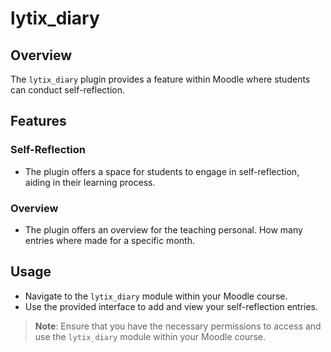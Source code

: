 # lytix_diary

## Overview
The `lytix_diary` plugin provides a feature within Moodle where students can conduct self-reflection.

## Features

### Self-Reflection
- The plugin offers a space for students to engage in self-reflection, aiding in their learning process.

### Overview
- The plugin offers an overview for the teaching personal. How many entries where made for a specific month.

## Usage
- Navigate to the `lytix_diary` module within your Moodle course.
- Use the provided interface to add and view your self-reflection entries.

> **Note**: Ensure that you have the necessary permissions to access and use the `lytix_diary` module within your Moodle course.
